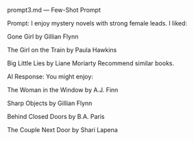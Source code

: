 prompt3.md — Few-Shot Prompt

Prompt:
I enjoy mystery novels with strong female leads. I liked:

Gone Girl by Gillian Flynn

The Girl on the Train by Paula Hawkins

Big Little Lies by Liane Moriarty
Recommend similar books.

AI Response:
You might enjoy:

The Woman in the Window by A.J. Finn

Sharp Objects by Gillian Flynn

Behind Closed Doors by B.A. Paris

The Couple Next Door by Shari Lapena
